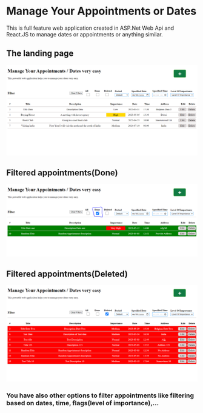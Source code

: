 # Manage Your Appointments or Dates

This is full feature web application created in ASP.Net Web Api and React.JS to manage dates or appointments or anything similar.

## The landing page

![landing page](./img/landing-page.PNG)

## Filtered appointments(Done)

![landing page](./img/filtered-done.PNG)

## Filtered appointments(Deleted)

![landing page](./img/filtered-deleted.PNG)

### You have also other options to filter appointments like filtering based on dates, time, flags(level of importance),...





